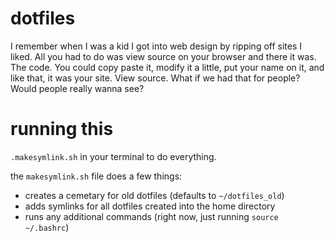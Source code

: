 # dotfiles
I remember when I was a kid I got into web design by ripping off sites I liked. All you had to do was view source on your browser and there it was. The code. You could copy paste it, modify it a little, put your name on it, and like that, it was your site. View source. What if we had that for people? Would people really wanna see?

# running this
`.makesymlink.sh` in your terminal to do everything.

the `makesymlink.sh` file does a few things:
- creates a cemetary for old dotfiles (defaults to `~/dotfiles_old`)
- adds symlinks for all dotfiles created into the home directory
- runs any additional commands (right now, just running `source ~/.bashrc`)
